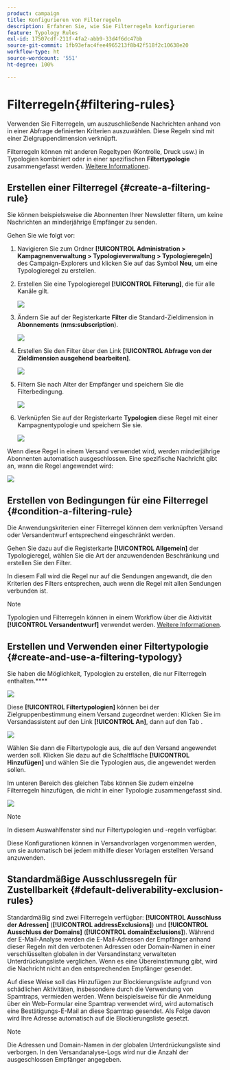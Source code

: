 ```yaml
---
product: campaign
title: Konfigurieren von Filterregeln
description: Erfahren Sie, wie Sie Filterregeln konfigurieren
feature: Typology Rules
exl-id: 17507cdf-211f-4fa2-abb9-33d4f6dc47bb
source-git-commit: 1fb93efac4fee4965213f8b42f518f2c10638e20
workflow-type: ht
source-wordcount: '551'
ht-degree: 100%

---
```


# Filterregeln{#filtering-rules}

Verwenden Sie Filterregeln, um auszuschließende Nachrichten anhand von in einer Abfrage definierten Kriterien auszuwählen. Diese Regeln sind mit einer Zielgruppendimension verknüpft.

Filterregeln können mit anderen Regeltypen (Kontrolle, Druck usw.) in Typologien kombiniert oder in einer spezifischen **Filtertypologie** zusammengefasst werden. [Weitere Informationen](#create-and-use-a-filtering-typology).

## Erstellen einer Filterregel {#create-a-filtering-rule}

Sie können beispielsweise die Abonnenten Ihrer Newsletter filtern, um keine Nachrichten an minderjährige Empfänger zu senden.

Gehen Sie wie folgt vor:

1. Navigieren Sie zum Ordner **[!UICONTROL Administration > Kampagnenverwaltung > Typologieverwaltung > Typologieregeln]** des Campaign-Explorers und klicken Sie auf das Symbol **Neu**, um eine Typologieregel zu erstellen.
1. Erstellen Sie eine Typologieregel **[!UICONTROL Filterung]**, die für alle Kanäle gilt.

   ![](assets/campaign_opt_create_filter_01.png)

1. Ändern Sie auf der Registerkarte **Filter** die Standard-Zieldimension in **Abonnements** (**nms:subscription**).

   ![](assets/campaign_opt_create_filter_02.png)

1. Erstellen Sie den Filter über den Link **[!UICONTROL Abfrage von der Zieldimension ausgehend bearbeiten]**.

   ![](assets/campaign_opt_create_filter_03.png)

1. Filtern Sie nach Alter der Empfänger und speichern Sie die Filterbedingung.

   ![](assets/campaign_opt_create_filter_03b.png)

1. Verknüpfen Sie auf der Registerkarte **Typologien** diese Regel mit einer Kampagnentypologie und speichern Sie sie.

   ![](assets/campaign_opt_create_filter_04.png)

Wenn diese Regel in einem Versand verwendet wird, werden minderjährige Abonnenten automatisch ausgeschlossen. Eine spezifische Nachricht gibt an, wann die Regel angewendet wird:

![](assets/campaign_opt_create_filter_05.png)

## Erstellen von Bedingungen für eine Filterregel {#condition-a-filtering-rule}

Die Anwendungskriterien einer Filterregel können dem verknüpften Versand oder Versandentwurf entsprechend eingeschränkt werden.

Gehen Sie dazu auf die Registerkarte **[!UICONTROL Allgemein]** der Typologieregel, wählen Sie die Art der anzuwendenden Beschränkung und erstellen Sie den Filter.
<!--
![](assets/campaign_opt_create_filter_06.png)
-->


In diesem Fall wird die Regel nur auf die Sendungen angewandt, die den Kriterien des Filters entsprechen, auch wenn die Regel mit allen Sendungen verbunden ist.

>[!NOTE]
>
>Typologien und Filterregeln können in einem Workflow über die Aktivität **[!UICONTROL Versandentwurf]** verwendet werden. [Weitere Informationen](../workflow/delivery-outline.md).

## Erstellen und Verwenden einer Filtertypologie {#create-and-use-a-filtering-typology}

Sie haben die Möglichkeit, Typologien zu erstellen, die nur Filterregeln enthalten.****

![](assets/campaign_opt_create_typo_filtering.png)

Diese **[!UICONTROL Filtertypologien]** können bei der Zielgruppenbestimmung einem Versand zugeordnet werden: Klicken Sie im Versandassistent auf den Link **[!UICONTROL An]**, dann auf den Tab .

![](assets/campaign_opt_apply_typo_filtering.png)

Wählen Sie dann die Filtertypologie aus, die auf den Versand angewendet werden soll. Klicken Sie dazu auf die Schaltfläche **[!UICONTROL Hinzufügen]** und wählen Sie die Typologien aus, die angewendet werden sollen.

Im unteren Bereich des gleichen Tabs können Sie zudem einzelne Filterregeln hinzufügen, die nicht in einer Typologie zusammengefasst sind.

![](assets/campaign_opt_select_typo_filtering.png)

>[!NOTE]
>
>In diesem Auswahlfenster sind nur Filtertypologien und -regeln verfügbar.
>
>Diese Konfigurationen können in Versandvorlagen vorgenommen werden, um sie automatisch bei jedem mithilfe dieser Vorlagen erstellten Versand anzuwenden.
>

## Standardmäßige Ausschlussregeln für Zustellbarkeit     {#default-deliverability-exclusion-rules}

Standardmäßig sind zwei Filterregeln verfügbar: **[!UICONTROL Ausschluss der Adressen]** (**[!UICONTROL addressExclusions]**) und **[!UICONTROL Ausschluss der Domains]** (**[!UICONTROL domainExclusions]**). Während der E-Mail-Analyse werden die E-Mail-Adressen der Empfänger anhand dieser Regeln mit den verbotenen Adressen oder Domain-Namen in einer verschlüsselten globalen in der Versandinstanz verwalteten Unterdrückungsliste verglichen. Wenn es eine Übereinstimmung gibt, wird die Nachricht nicht an den entsprechenden Empfänger gesendet.

Auf diese Weise soll das Hinzufügen zur Blockierungsliste aufgrund von schädlichen Aktivitäten, insbesondere durch die Verwendung von Spamtraps, vermieden werden. Wenn beispielsweise für die Anmeldung über ein Web-Formular eine Spamtrap verwendet wird, wird automatisch eine Bestätigungs-E-Mail an diese Spamtrap gesendet. Als Folge davon wird Ihre Adresse automatisch auf die Blockierungsliste gesetzt.

>[!NOTE]
>
>Die Adressen und Domain-Namen in der globalen Unterdrückungsliste sind verborgen. In den Versandanalyse-Logs wird nur die Anzahl der ausgeschlossen Empfänger angegeben.
